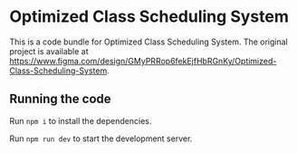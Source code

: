 
  # Optimized Class Scheduling System

  This is a code bundle for Optimized Class Scheduling System. The original project is available at https://www.figma.com/design/GMyPRRop6fekEjfHbRGnKy/Optimized-Class-Scheduling-System.

  ## Running the code

  Run `npm i` to install the dependencies.

  Run `npm run dev` to start the development server.
  